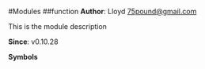 #Modules
<a name="module_function"></a>
##function
**Author**: Lloyd <75pound@gmail.com>  

This is the module description

**Since**: v0.10.28  
  
**Symbols**  


